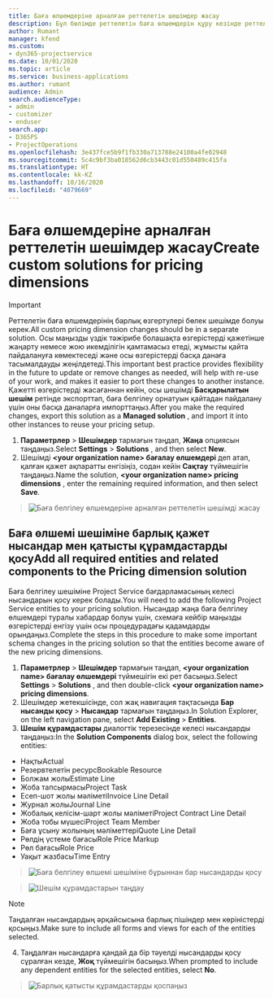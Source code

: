 ```yaml
---
title: Баға өлшемдеріне арналған реттелетін шешімдер жасау
description: Бұл бөлімде реттелетін баға өлшемдерін құру кезінде реттелетін шешімді құру жолы туралы түсіндіріледі.
author: Rumant
manager: kfend
ms.custom:
- dyn365-projectservice
ms.date: 10/01/2020
ms.topic: article
ms.service: business-applications
ms.author: rumant
audience: Admin
search.audienceType:
- admin
- customizer
- enduser
search.app:
- D365PS
- ProjectOperations
ms.openlocfilehash: 3e437fce5b9f1fb330a713788e24100a4fe02948
ms.sourcegitcommit: 5c4c9bf3ba018562d6cb3443c01d550489c415fa
ms.translationtype: HT
ms.contentlocale: kk-KZ
ms.lasthandoff: 10/16/2020
ms.locfileid: "4079669"
---
```

# <a name="create-custom-solutions-for-pricing-dimensions"></a><span data-ttu-id="10832-103">Баға өлшемдеріне арналған реттелетін шешімдер жасау</span><span class="sxs-lookup"><span data-stu-id="10832-103">Create custom solutions for pricing dimensions</span></span>

> [!IMPORTANT]
> <span data-ttu-id="10832-104">Реттелетін баға өлшемдерінің барлық өзгертулері бөлек шешімде болуы керек.</span><span class="sxs-lookup"><span data-stu-id="10832-104">All custom pricing dimension changes should be in a separate solution.</span></span> <span data-ttu-id="10832-105">Осы маңызды үздік тәжірибе болашақта өзгерістерді қажетінше жаңарту немесе жою икемділігін қамтамасыз етеді, жұмысты қайта пайдалануға көмектеседі және осы өзгерістерді басқа данаға тасымалдауды жеңілдетеді.</span><span class="sxs-lookup"><span data-stu-id="10832-105">This important best practice provides flexibility in the future to update or remove changes as needed, will help with re-use of your work, and makes it easier to port these changes to another instance.</span></span> <span data-ttu-id="10832-106">Қажетті өзгерістерді жасағаннан кейін, осы шешімді **Басқарылатын шешім** ретінде экспорттап, баға белгілеу орнатуын қайтадан пайдалану үшін оны басқа даналарға импорттаңыз.</span><span class="sxs-lookup"><span data-stu-id="10832-106">After you make the required changes, export this solution as a **Managed solution** , and import it into other instances to reuse your pricing setup.</span></span>

1. <span data-ttu-id="10832-107">**Параметрлер** > **Шешімдер** тармағын таңдап, **Жаңа** опциясын таңдаңыз.</span><span class="sxs-lookup"><span data-stu-id="10832-107">Select **Settings** > **Solutions** , and then select **New**.</span></span> 
2. <span data-ttu-id="10832-108">Шешімді **\<your organization name> бағалау өлшемдері** деп атап, қалған қажет ақпаратты енгізіңіз, содан кейін **Сақтау** түймешігін таңдаңыз.</span><span class="sxs-lookup"><span data-stu-id="10832-108">Name the solution, **\<your organization name> pricing dimensions** , enter the remaining required information, and then select **Save**.</span></span>

> ![Баға белгілеу өлшемдеріне арналған реттелетін шешімді жасау](media/Creation-of-custom-pricing-dimension-solution.PNG)
  
## <a name="add-all-required-entities-and-related-components-to-the-pricing-dimension-solution"></a><span data-ttu-id="10832-110">Баға өлшемі шешіміне барлық қажет нысандар мен қатысты құрамдастарды қосу</span><span class="sxs-lookup"><span data-stu-id="10832-110">Add all required entities and related components to the Pricing dimension solution</span></span>
<span data-ttu-id="10832-111">Баға белгілеу шешіміне Project Service бағдарламасының келесі нысандарын қосу керек болады.</span><span class="sxs-lookup"><span data-stu-id="10832-111">You will need to add the following Project Service entities to your pricing solution.</span></span> <span data-ttu-id="10832-112">Нысандар жаңа баға белгілеу өлшемдері туралы хабардар болуы үшін, схемаға кейбір маңызды өзгерістерді енгізу үшін осы процедурадағы қадамдарды орындаңыз.</span><span class="sxs-lookup"><span data-stu-id="10832-112">Complete the steps in this procedure to make some important schema changes in the pricing solution so that the entities become aware of the new pricing dimensions.</span></span>

1. <span data-ttu-id="10832-113">**Параметрлер** > **Шешімдер** тармағын таңдап, **\<your organization name> бағалау өлшемдері** түймешігін екі рет басыңыз.</span><span class="sxs-lookup"><span data-stu-id="10832-113">Select **Settings** > **Solutions** , and then double-click **\<your organization name> pricing dimensions**.</span></span> 
2. <span data-ttu-id="10832-114">Шешімдер жетекшісінде, сол жақ навигация тақтасында **Бар нысанды қосу** > **Нысандар** тармағын таңдаңыз.</span><span class="sxs-lookup"><span data-stu-id="10832-114">In Solution Explorer, on the left navigation pane, select **Add Existing** > **Entities**.</span></span>
3. <span data-ttu-id="10832-115">**Шешім құрамдастары** диалогтік терезесінде келесі нысандарды таңдаңыз:</span><span class="sxs-lookup"><span data-stu-id="10832-115">In the **Solution Components** dialog box, select the following entities:</span></span>

- <span data-ttu-id="10832-116">Нақты</span><span class="sxs-lookup"><span data-stu-id="10832-116">Actual</span></span>
- <span data-ttu-id="10832-117">Резервтелетін ресурс</span><span class="sxs-lookup"><span data-stu-id="10832-117">Bookable Resource</span></span>
- <span data-ttu-id="10832-118">Болжам жолы</span><span class="sxs-lookup"><span data-stu-id="10832-118">Estimate Line</span></span>
- <span data-ttu-id="10832-119">Жоба тапсырмасы</span><span class="sxs-lookup"><span data-stu-id="10832-119">Project Task</span></span>
- <span data-ttu-id="10832-120">Есеп-шот жолы мәліметі</span><span class="sxs-lookup"><span data-stu-id="10832-120">Invoice Line Detail</span></span>
- <span data-ttu-id="10832-121">Журнал жолы</span><span class="sxs-lookup"><span data-stu-id="10832-121">Journal Line</span></span>
- <span data-ttu-id="10832-122">Жобалық келісім-шарт жолы мәліметі</span><span class="sxs-lookup"><span data-stu-id="10832-122">Project Contract Line Detail</span></span>
- <span data-ttu-id="10832-123">Жоба тобы мүшесі</span><span class="sxs-lookup"><span data-stu-id="10832-123">Project Team Member</span></span>
- <span data-ttu-id="10832-124">Баға ұсыну жолының мәліметтері</span><span class="sxs-lookup"><span data-stu-id="10832-124">Quote Line Detail</span></span>
- <span data-ttu-id="10832-125">Рөлдің үстеме бағасы</span><span class="sxs-lookup"><span data-stu-id="10832-125">Role Price Markup</span></span>
- <span data-ttu-id="10832-126">Рөл бағасы</span><span class="sxs-lookup"><span data-stu-id="10832-126">Role Price</span></span> 
- <span data-ttu-id="10832-127">Уақыт жазбасы</span><span class="sxs-lookup"><span data-stu-id="10832-127">Time Entry</span></span> 

> ![Баға белгілеу өлшемі шешіміне бұрыннан бар нысандарды қосу](media/Existing-entities-to-PD-solution.png)

> ![Шешім құрамдастарын таңдау](media/Dimension-Components.png)

> [!NOTE]
> <span data-ttu-id="10832-130">Таңдалған нысандардың әрқайсысына барлық пішіндер мен көріністерді қосыңыз.</span><span class="sxs-lookup"><span data-stu-id="10832-130">Make sure to include all forms and views for each of the entities selected.</span></span>

4. <span data-ttu-id="10832-131">Таңдалған нысандарға қандай да бір тәуелді нысандарды қосу сұралған кезде, **Жоқ** түймешігін басыңыз.</span><span class="sxs-lookup"><span data-stu-id="10832-131">When prompted to include any dependent entities for the selected entities, select **No**.</span></span>

> ![Барлық қатысты құрамдастарды қоспаңыз](media/Do-not-include-required.png)


